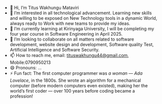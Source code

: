 - 👋 Hi, I’m Titus Wakhungu Mataviri 
- 👀 I’m interested in all technological advancement. Learning new skills and willing to be exposed on New Technology tools in a dynamic World, always ready to Work with new teams to provide my ideas.
- 🌱 I’m currently learning at Kirinyaga University,  I will be completing my four year course in Software Engineering in April 2025.
- 💞️ I’m looking to collaborate on all matters related to software development,  website design and development, Software quality Test, Artificial Intelligence and Software Security.
- 📫 How to reach me, email: tituswakhungu44@gmail.com, Mobile:0790950213
- 😄 Pronouns: ...
- ⚡ Fun fact: 
The first computer programmer was *a woman* — *Ada Lovelace*, in the 1800s. She wrote an algorithm for a mechanical computer (before modern computers even existed), making her the world’s first coder — over 100 years before coding became a profession!

<!---
Titus-1234/Titus-1234 is a ✨ special ✨ repository because its `README.md` (this file) appears on your GitHub profile.
You can click the Preview link to take a look at your changes.
--->
